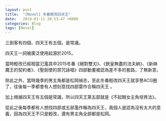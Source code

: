 ```yaml
---
layout: post
title:  "[Novel] 冬番輕改四天王"
date:   2019-01-11 20:53:47 +0800
categories: Blog
tags: [Novel]
---
```



三劍客有四個、四天王有五個，是常識。

四天王一詞被廣泛使用起源於2015，

當時輕改已經相當氾濫其中2015冬番《絕對雙刃》、《銃皇無盡的法夫納》、《新妹魔王的契約者》、《聖劍使的禁咒詠唱》四部動畫被認為差不多的套路，了無新意，

除此之外，當時幾季的男主角都是松岡禎丞，至此冬番輕改四天王就享譽ACG圈了，往後每一季都會有人想刻意找四部雷作合稱四天王 。

加上根據四天王有五個是常識，所以四天王第五部就是《不起眼女主角培育法》。

從此之後每季都有人想找四部或五部濫作稱為四天王，我個人是認為沒有太大的意義，因為四天王不只是輕改，還有男主角全部都是松岡。